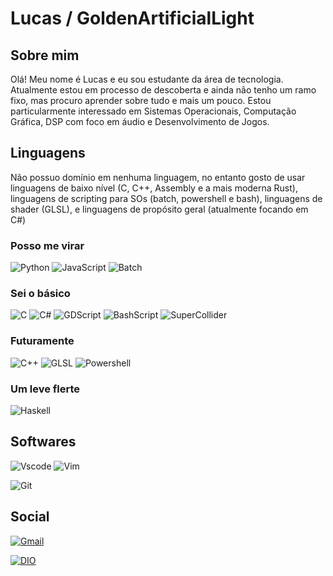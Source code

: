 # Lucas / GoldenArtificialLight

## Sobre mim
Olá! Meu nome é Lucas e eu sou estudante da área de tecnologia. Atualmente estou em processo de descoberta e ainda não tenho um ramo fixo, mas procuro aprender sobre tudo e mais um pouco. Estou particularmente interessado em Sistemas Operacionais, Computação Gráfica, DSP com foco em áudio e Desenvolvimento de Jogos.



## Linguagens

Não possuo domínio em nenhuma linguagem, no entanto gosto de usar linguagens de baixo nível (C, C++, Assembly e a mais moderna Rust), linguagens de scripting para SOs (batch, powershell e bash), linguagens de shader (GLSL), e linguagens de propósito geral (atualmente focando em C#)

### Posso me virar

![Python](https://img.shields.io/badge/python-3670A0?style=for-the-badge&logo=python&logoColor=ffdd54)
![JavaScript](https://img.shields.io/badge/JavaScript-F7DF1E?style=for-the-badge&logo=javascript&logoColor=black)
![Batch](https://img.shields.io/badge/Batch-000000?style=for-the-badge&logoColor=white)

### Sei o básico

![C](https://img.shields.io/badge/C-00599C?style=for-the-badge&logo=c&logoColor=white)
![C#](https://img.shields.io/badge/C%23-512BD4?style=for-the-badge&logo=dotnet&logoColor=white)
![GDScript](https://img.shields.io/badge/gdscript-478CBF?style=for-the-badge&logo=godotengine&logoColor=white)
![BashScript](https://img.shields.io/badge/bash%20script-0101?style=for-the-badge&logo=gnubash&logoColor=%23FFFFFF&labelColor=%23000000)
![SuperCollider](https://img.shields.io/badge/SuperCollider-white?style=for-the-badge&logo=SuperCollider&labelColor=yellow)


### Futuramente

![C++](https://img.shields.io/badge/C%2B%2B-00599C?style=for-the-badge&logo=c%2B%2B&logoColor=white)
![GLSL](https://img.shields.io/badge/GLSL-5586A4?style=for-the-badge&logo=opengl&logoColor=white)
![Powershell](https://img.shields.io/badge/Powershell-00329C?style=for-the-badge&logoColor=white)

### Um leve flerte

![Haskell](https://img.shields.io/badge/Haskell-5e5086?style=for-the-badge&logo=haskell&logoColor=white)



## Softwares

![Vscode](https://img.shields.io/badge/Vscode-007ACC?style=for-the-badge&logo=visual-studio-code&logoColor=white)
![Vim](https://img.shields.io/badge/Vim-019733?style=for-the-badge&logo=vim&logoColor=white)

![Git](https://img.shields.io/badge/GIT-E44C30?style=for-the-badge&logo=git&logoColor=white)

## Social
[![Gmail](https://img.shields.io/badge/Gmail-333333?style=for-the-badge&logo=gmail&logoColor=red)](mailto:colored.vertices@gmail.com)

[![DIO](https://img.shields.io/badge/DIO-a44dda?style=for-the-badge&logo=dio&logoColor=red)](https://www.dio.me/users/colored_vertices)


<!---
GoldenArtificialLight/GoldenArtificialLight is a ✨ special ✨ repository because its `README.md` (this file) appears on your GitHub profile.
You can click the Preview link to take a look at your changes.
--->
